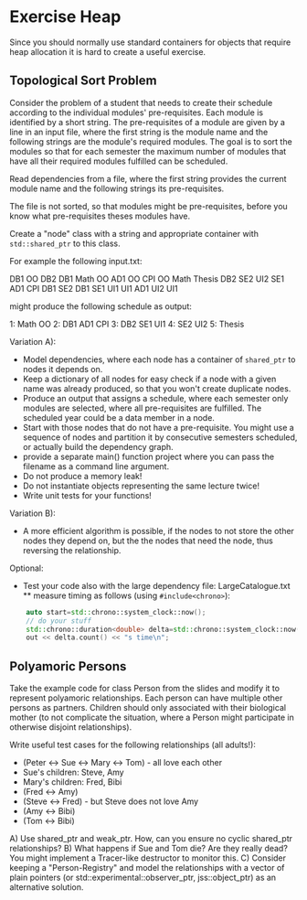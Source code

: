 # Exercise Heap

Since you should normally use standard containers for objects that require heap allocation it is hard to create a useful exercise. 


## Topological Sort Problem

Consider the problem of a student that needs to create their schedule according to the individual modules' pre-requisites. 
Each module is identified by a short string. The pre-requisites of a module are given by a line in an input file, where the first string is the module name and the following strings are the module's required modules. 
The goal is to sort the modules so that for each semester the maximum number of modules that have all their required modules fulfilled can be scheduled.

Read dependencies from a file, where the first string provides the current module name and the following strings its pre-requisites. 

The file is not sorted, so that modules might be pre-requisites, before you know what pre-requisites theses modules have. 

Create a "node" class with a string and appropriate container with `std::shared_ptr` to this class.

For example the following input.txt:

  DB1 OO
  DB2 DB1
  Math
  OO
  AD1 OO
  CPI OO Math
  Thesis DB2 SE2 UI2
  SE1 AD1 CPI DB1
  SE2 DB1 SE1 UI1
  UI1 AD1
  UI2 UI1

might produce the following schedule as output:

  1: Math OO
  2: DB1 AD1 CPI
  3: DB2 SE1 UI1
  4: SE2 UI2
  5: Thesis

Variation A):

* Model dependencies, where each node has a container of `shared_ptr` to nodes it depends on.
* Keep a dictionary of all nodes for easy check if a node with a given name was already produced, so that you won't create duplicate nodes.
* Produce an output that assigns a schedule, where each semester only modules are selected, where all pre-requisites are fulfilled. The scheduled year could be a data member in a node.
* Start with those nodes that do not have a pre-requisite. You might use a sequence of nodes and partition it by consecutive semesters scheduled, or actually build the dependency graph.
* provide a separate main() function project where you can pass the filename as a command line argument.
* Do not produce a memory leak! 
* Do not instantiate objects representing the same lecture twice! 
* Write unit tests for your functions! 

Variation B):

* A more efficient algorithm is possible, if the nodes to not store the other nodes they depend on, but the the nodes that need the node, thus reversing the relationship.



Optional: 
* Test your code also with the large dependency file: LargeCatalogue.txt
** measure timing as follows (using ``#include<chrono>``):
```C++
    auto start=std::chrono::system_clock::now();
    // do your stuff
    std::chrono::duration<double> delta=std::chrono::system_clock::now()-start;
    out << delta.count() << "s time\n";
```


## Polyamoric Persons

Take the example code for class Person from the slides and modify it to represent polyamoric relationships. Each person can have multiple other persons as partners. Children should only associated with their biological mother (to not complicate the situation, where a Person might participate in otherwise disjoint relationships). 

Write useful test cases for the following relationships (all adults!):

* (Peter <-> Sue <-> Mary <-> Tom) - all love each other
* Sue's children: Steve, Amy
* Mary's children: Fred, Bibi
* (Fred <-> Amy)
* (Steve <-> Fred) - but Steve does not love Amy
* (Amy <-> Bibi)
* (Tom <-> Bibi)

A) Use shared_ptr and weak_ptr. How, can you ensure no cyclic shared_ptr relationships?
B) What happens if Sue and Tom die? Are they really dead? You might implement a Tracer-like destructor to monitor this.
C) Consider keeping a "Person-Registry" and model the relationships with a vector of plain pointers (or std::experimental::observer_ptr, jss::object_ptr) as an alternative solution.
